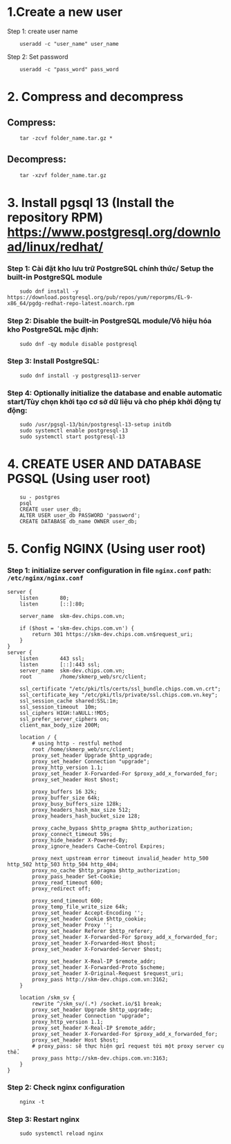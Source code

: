 # 1.Create a new user 
Step 1: create user name
```vim
    useradd -c "user_name" user_name
```
Step 2: Set password
```vim
    useradd -c "pass_word" pass_word
```
# 2. Compress and decompress 
## Compress: 
```vim
    tar -zcvf folder_name.tar.gz * 
```
## Decompress: 
```vim
    tar -xzvf folder_name.tar.gz
```

# 3. Install pgsql 13 (Install the repository RPM) https://www.postgresql.org/download/linux/redhat/

### Step 1: Cài đặt kho lưu trữ PostgreSQL chính thức/ Setup the built-in PostgreSQL module
```vim
    sudo dnf install -y https://download.postgresql.org/pub/repos/yum/reporpms/EL-9-x86_64/pgdg-redhat-repo-latest.noarch.rpm
```

### Step 2: Disable the built-in PostgreSQL module/Vô hiệu hóa kho PostgreSQL mặc định:
```vim
    sudo dnf -qy module disable postgresql
```

### Step 3: Install PostgreSQL:
```vim
    sudo dnf install -y postgresql13-server
```
### Step 4: Optionally initialize the database and enable automatic start/Tùy chọn khởi tạo cơ sở dữ liệu và cho phép khởi động tự động:
```vim
    sudo /usr/pgsql-13/bin/postgresql-13-setup initdb
    sudo systemctl enable postgresql-13
    sudo systemctl start postgresql-13
```
# 4. CREATE USER AND DATABASE PGSQL (Using user root)

```vim
    su - postgres
    psql
    CREATE user user_db;
    ALTER USER user_db PASSWORD 'password';
    CREATE DATABASE db_name OWNER user_db;
```

# 5. Config NGINX (Using user root)
### Step 1: initialize server configuration in file `nginx.conf` path: `/etc/nginx/nginx.conf`
```
server {
    listen       80;
    listen       [::]:80;

    server_name  skm-dev.chips.com.vn;

    if ($host = 'skm-dev.chips.com.vn') {
        return 301 https://skm-dev.chips.com.vn$request_uri;
    }
}
server {
    listen       443 ssl;
    listen       [::]:443 ssl;
    server_name  skm-dev.chips.com.vn;
    root         /home/skmerp_web/src/client;

    ssl_certificate "/etc/pki/tls/certs/ssl_bundle.chips.com.vn.crt";
    ssl_certificate_key "/etc/pki/tls/private/ssl.chips.com.vn.key";
    ssl_session_cache shared:SSL:1m;
    ssl_session_timeout  10m;
    ssl_ciphers HIGH:!aNULL:!MD5;
    ssl_prefer_server_ciphers on;
    client_max_body_size 200M;

    location / {
        # using http - restful method
        root /home/skmerp_web/src/client;
        proxy_set_header Upgrade $http_upgrade;
        proxy_set_header Connection "upgrade";
        proxy_http_version 1.1;
        proxy_set_header X-Forwarded-For $proxy_add_x_forwarded_for;
        proxy_set_header Host $host;

        proxy_buffers 16 32k;
        proxy_buffer_size 64k;
        proxy_busy_buffers_size 128k;
        proxy_headers_hash_max_size 512;
        proxy_headers_hash_bucket_size 128;

        proxy_cache_bypass $http_pragma $http_authorization;
        proxy_connect_timeout 59s;
        proxy_hide_header X-Powered-By;
        proxy_ignore_headers Cache-Control Expires;

        proxy_next_upstream error timeout invalid_header http_500 http_502 http_503 http_504 http_404;
        proxy_no_cache $http_pragma $http_authorization;
        proxy_pass_header Set-Cookie;
        proxy_read_timeout 600;
        proxy_redirect off;

        proxy_send_timeout 600;
        proxy_temp_file_write_size 64k;
        proxy_set_header Accept-Encoding '';
        proxy_set_header Cookie $http_cookie;
        proxy_set_header Proxy '';
        proxy_set_header Referer $http_referer;
        proxy_set_header X-Forwarded-For $proxy_add_x_forwarded_for;
        proxy_set_header X-Forwarded-Host $host;
        proxy_set_header X-Forwarded-Server $host;

        proxy_set_header X-Real-IP $remote_addr;
        proxy_set_header X-Forwarded-Proto $scheme;
        proxy_set_header X-Original-Request $request_uri;
        proxy_pass http://skm-dev.chips.com.vn:3162;
    }

    location /skm_sv {
        rewrite ^/skm_sv/(.*) /socket.io/$1 break;
        proxy_set_header Upgrade $http_upgrade;
        proxy_set_header Connection "upgrade";
        proxy_http_version 1.1;
        proxy_set_header X-Real-IP $remote_addr;
        proxy_set_header X-Forwarded-For $proxy_add_x_forwarded_for;
        proxy_set_header Host $host;
        # proxy_pass: sẽ thực hiện gửi request tới một proxy server cụ thể. 
        proxy_pass http://skm-dev.chips.com.vn:3163;
    }
}
```

### Step 2: Check nginx configuration
```vim
    nginx -t
```

### Step 3: Restart nginx 

```vim
    sudo systemctl reload nginx
```